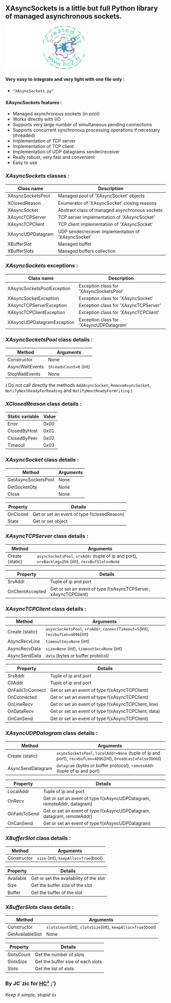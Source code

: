 ## XAsyncSockets is a little but full Python library of managed asynchronous sockets.

![HC²](hc2.png "HC²")

#### Very easy to integrate and very light with one file only :
- `"XAsyncSockets.py"`

#### XAsyncSockets features :
- Managed asynchronous sockets (in pool)
- Works directly with I/O
- Supports very large number of simultaneous pending connections
- Supports concurrent synchronous processing operations if necessary (threaded)
- Implementation of TCP server
- Implementation of TCP client
- Implementation of UDP datagrams sender/receiver
- Really robust, very fast and convenient
- Easy to use

### *XAsyncSockets* classes :

| Class name | Description |
| - | - |
| XAsyncSocketsPool | Managed pool of 'XAsyncSocket' objects |
| XClosedReason | Enumerator of 'XAsyncSocket' closing reasons |
| XAsyncSocket | Abstract class of managed asynchronous sockets |
| XAsyncTCPServer | TCP server implementation of 'XAsyncSocket' |
| XAsyncTCPClient | TCP client implementation of 'XAsyncSocket' |
| XAsyncUDPDatagram | UDP sender/recever implementation of 'XAsyncSocket' |
| XBufferSlot | Managed buffer |
| XBufferSlots | Managed buffers collection |

### *XAsyncSockets* exceptions :

| Class name | Description |
| - | - |
| XAsyncSocketsPoolException | Exception class for 'XAsyncSocketsPool' |
| XAsyncSocketException | Exception class for 'XAsyncSocket' |
| XAsyncTCPServerException | Exception class for 'XAsyncTCPServer' |
| XAsyncTCPClientException | Exception class for 'XAsyncTCPClient' |
| XAsyncUDPDatagramException | Exception class for 'XAsyncUDPDatagram' |

### *XAsyncSocketsPool* class details :

| Method | Arguments |
| - | - |
| Constructor | None |
| AsyncWaitEvents | `threadsCount=0` (int) |
| StopWaitEvents | None |

( Do not call directly the methods `AddAsyncSocket`, `RemoveAsyncSocket`, `NotifyNextReadyForReading` and `NotifyNextReadyForWriting` )

### *XClosedReason* class details :

| Static variable | Value |
| - | - |
| Error | 0x00 |
| ClosedByHost | 0x01 |
| ClosedByPeer | 0x02 |
| Timeout | 0x03 |

### *XAsyncSocket* class details :

| Method | Arguments |
| - | - |
| GetAsyncSocketsPool | None |
| GetSocketObj | None |
| Close | None |

| Property | Details |
| - | - |
| OnClosed | Get or set an event of type f(closedReason) |
| State | Get or set object |

### *XAsyncTCPServer* class details :

| Method | Arguments |
| - | - |
| Create (static) | `asyncSocketsPool`, `srvAddr` (tuple of ip and port), `srvBacklog=256` (int), `recvBufSlots=None` |

| Property | Details |
| - | - |
| SrvAddr | Tuple of ip and port |
| OnClientAccepted | Get or set an event of type f(xAsyncTCPServer, xAsyncTCPClient) |

### *XAsyncTCPClient* class details :

| Method | Arguments |
| - | - |
| Create (static) | `asyncSocketsPool`, `srvAddr`, `connectTimeout=5`(int), `recvbufLen=4096`(int) |
| AsyncRecvLine | `timeoutSec=None` (int) |
| AsyncRecvData | `size=None` (int), `timeoutSec=None` (int) |
| AsyncSendData | `data` (bytes or buffer protocol) |

| Property | Details |
| - | - |
| SrvAddr | Tuple of ip and port |
| CliAddr | Tuple of ip and port |
| OnFailsToConnect | Get or set an event of type f(xAsyncTCPClient) |
| OnConnected | Get or set an event of type f(xAsyncTCPClient) |
| OnLineRecv | Get or set an event of type f(xAsyncTCPClient, line) |
| OnDataRecv | Get or set an event of type f(xAsyncTCPClient, data) |
| OnCanSend | Get or set an event of type f(xAsyncTCPClient) |

### *XAsyncUDPDatagram* class details :

| Method | Arguments |
| - | - |
| Create (static) | `asyncSocketsPool`, `localAddr=None` (tuple of ip and port), `recvbufLen=4096`(int), `broadcast=False`(bool) |
| AsyncSendDatagram | `datagram` (bytes or buffer protocol), `remoteAddr` (tuple of ip and port) |

| Property | Details |
| - | - |
| LocalAddr | Tuple of ip and port |
| OnRecv | Get or set an event of type f(xAsyncUDPDatagram, remoteAddr, datagram) |
| OnFailsToSend | Get or set an event of type f(xAsyncUDPDatagram, datagram, remoteAddr) |
| OnCanSend | Get or set an event of type f(xAsyncUDPDatagram) |

### *XBufferSlot* class details :

| Method | Arguments |
| - | - |
| Constructor | `size` (int), `keepAlloc=True`(bool) |

| Property | Details |
| - | - |
| Available | Get or set the availability of the slot |
| Size | Get the buffer size of the slot |
| Buffer | Get the buffer of the slot |

### *XBufferSlots* class details :

| Method | Arguments |
| - | - |
| Constructor | `slotsCount`(int), `slotsSize`(int), `keepAlloc=True`(bool) |
| GetAvailableSlot | None |

| Property | Details |
| - | - |
| SlotsCount | Get the number of slots |
| SlotsSize | Get the buffer size of each slots |
| Slots | Get the list of slots |

### By JC`zic for [HC²](https://www.hc2.fr) ;')

*Keep it simple, stupid* :+1:
